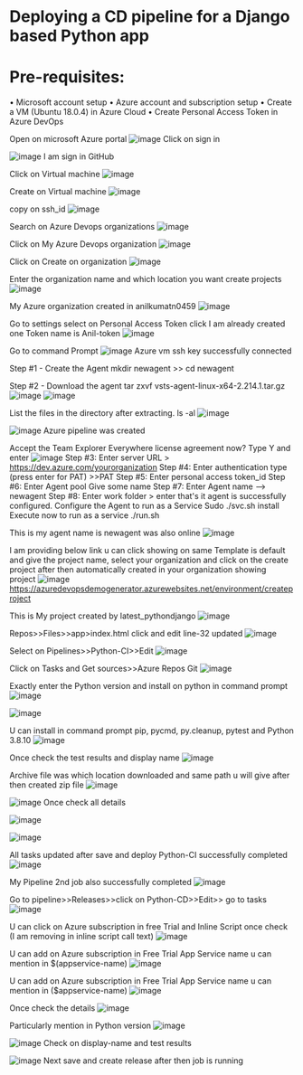 # Deploying a CD pipeline for a Django based Python app

# Pre-requisites:
•	Microsoft account setup
•	Azure account and subscription setup
•	Create a VM (Ubuntu 18.0.4) in Azure Cloud
•	Create Personal Access Token in Azure DevOps

Open on microsoft Azure portal
![image](https://github.com/anilkumarn12/Deploying-a-CD-pipeline-for-a-Django-based-Python-app/assets/134625092/a0af0208-9607-4926-8083-1aa7ae5b6435)
Click on sign in


![image](https://github.com/anilkumarn12/Deploying-a-CD-pipeline-for-a-Django-based-Python-app/assets/134625092/2b374c87-dd3a-468e-b1b9-17164ac62488)
I am sign in GitHub 


Click  on Virtual machine
![image](https://github.com/anilkumarn12/Deploying-a-CD-pipeline-for-a-Django-based-Python-app/assets/134625092/4f946ee2-becd-4165-bc33-6852bf5abb70)


Create on Virtual machine
![image](https://github.com/anilkumarn12/Deploying-a-CD-pipeline-for-a-Django-based-Python-app/assets/134625092/1ebb8aea-0d6f-45a4-8b61-b43c153ae82b)


copy on ssh_id
![image](https://github.com/anilkumarn12/Deploying-a-CD-pipeline-for-a-Django-based-Python-app/assets/134625092/94d08bd3-895c-4dfc-90e5-9e30f4203ad2)


Search on  Azure Devops organizations
![image](https://github.com/anilkumarn12/Deploying-a-CD-pipeline-for-a-Django-based-Python-app/assets/134625092/859c10f3-cd0f-4f24-8537-bef3db306ff0)


Click on My Azure Devops organization
![image](https://github.com/anilkumarn12/Deploying-a-CD-pipeline-for-a-Django-based-Python-app/assets/134625092/216d01aa-0f4d-419d-b99f-011ac8ddb3e4)


Click  on Create on organization
![image](https://github.com/anilkumarn12/Deploying-a-CD-pipeline-for-a-Django-based-Python-app/assets/134625092/4b64d35c-be8d-4a68-bdf2-28ce47c07f05)


Enter the organization name and which location you want create projects
![image](https://github.com/anilkumarn12/Deploying-a-CD-pipeline-for-a-Django-based-Python-app/assets/134625092/1031fcad-e631-4392-8403-afac9657061f)


My Azure organization created in anilkumatn0459
![image](https://github.com/anilkumarn12/Deploying-a-CD-pipeline-for-a-Django-based-Python-app/assets/134625092/8f323423-c083-441b-8423-f3121ce2bc16)


Go to settings select on Personal Access Token click
I am already created one Token name is Anil-token
![image](https://github.com/anilkumarn12/Deploying-a-CD-pipeline-for-a-Django-based-Python-app/assets/134625092/4fa86524-5b25-4991-bb64-abc139bea84b)


Go to command Prompt
![image](https://github.com/anilkumarn12/Deploying-a-CD-pipeline-for-a-Django-based-Python-app/assets/134625092/ff255f63-dcd6-49b2-bef8-345f0168f812)
Azure vm ssh key successfully connected


Step #1 - Create the Agent
 mkdir newagent >> cd newagent

Step #2 - Download the agent
tar zxvf vsts-agent-linux-x64-2.214.1.tar.gz
![image](https://github.com/anilkumarn12/Deploying-a-CD-pipeline-for-a-Django-based-Python-app/assets/134625092/f8f8d414-b73c-49f3-8e5d-d9c997b97460)
![image](https://github.com/anilkumarn12/Deploying-a-CD-pipeline-for-a-Django-based-Python-app/assets/134625092/7f20a079-b472-4a86-b99b-e497effcf282)


List the files in the directory after extracting.
ls -al
![image](https://github.com/anilkumarn12/Deploying-a-CD-pipeline-for-a-Django-based-Python-app/assets/134625092/aabe6caf-5206-45a6-971f-e2a36570e62e)

![image](https://github.com/anilkumarn12/Deploying-a-CD-pipeline-for-a-Django-based-Python-app/assets/134625092/6053d636-4ef0-4498-abfc-96d8a3bcdb68)
Azure pipeline was created


Accept the Team Explorer Everywhere license agreement now?
Type Y and enter
 ![image](https://github.com/anilkumarn12/Deploying-a-CD-pipeline-for-a-Django-based-Python-app/assets/134625092/cc0b17ea-7028-4cb4-8013-9a9e27e150ad)
Step #3:
Enter server URL >
https://dev.azure.com/yourorganization
Step #4:
Enter authentication type (press enter for PAT) >>PAT
Step #5:
Enter personal access token_id
Step #6:
Enter Agent pool
Give some name
Step #7:
Enter Agent name --> newagent
Step #8:
Enter work folder > enter
that's it agent is successfully configured.
Configure the Agent to run as a Service
Sudo ./svc.sh install
Execute now to run as a service
./run.sh


This is my agent  name is newagent was also online
![image](https://github.com/anilkumarn12/Deploying-a-CD-pipeline-for-a-Django-based-Python-app/assets/134625092/d30e40dc-defa-4a4a-b586-b399c7852f9f)


I am providing below link u can click showing on same Template is default and give the project name, select your organization and click on the create project after then automatically created in your organization showing project 
![image](https://github.com/anilkumarn12/Deploying-a-CD-pipeline-for-a-Django-based-Python-app/assets/134625092/0e881dd5-42aa-4887-9145-f39e9dc1b429)
https://azuredevopsdemogenerator.azurewebsites.net/environment/createproject


This is My project  created by latest_pythondjango
![image](https://github.com/anilkumarn12/Deploying-a-CD-pipeline-for-a-Django-based-Python-app/assets/134625092/f0481f47-c46c-4873-9c8d-99dfcec53bf7)


Repos>>Files>>app>index.html click and edit line-32 updated
![image](https://github.com/anilkumarn12/Deploying-a-CD-pipeline-for-a-Django-based-Python-app/assets/134625092/dc6fd677-f65c-40be-a8fc-3ac341b9228c)


Select on Pipelines>>Python-CI>>Edit
![image](https://github.com/anilkumarn12/Deploying-a-CD-pipeline-for-a-Django-based-Python-app/assets/134625092/af98e2dd-d4f9-4214-95a4-b104333b0f75)


Click on Tasks and Get sources>>Azure Repos Git
![image](https://github.com/anilkumarn12/Deploying-a-CD-pipeline-for-a-Django-based-Python-app/assets/134625092/2bf6c8ae-9661-4af3-9ec5-a66f59df0469)


Exactly enter the Python version and install on python in command prompt
![image](https://github.com/anilkumarn12/Deploying-a-CD-pipeline-for-a-Django-based-Python-app/assets/134625092/4460f1e2-263b-4ff8-b34c-8839c7b3e65e)

![image](https://github.com/anilkumarn12/Deploying-a-CD-pipeline-for-a-Django-based-Python-app/assets/134625092/7ed40a37-2d74-45f1-8ebd-9aba6085d106)


U can install in command prompt pip, pycmd, py.cleanup, pytest and Python 3.8.10
![image](https://github.com/anilkumarn12/Deploying-a-CD-pipeline-for-a-Django-based-Python-app/assets/134625092/26457fae-3549-489e-bd81-466e7e734dd8)


Once check the test results and display name
![image](https://github.com/anilkumarn12/Deploying-a-CD-pipeline-for-a-Django-based-Python-app/assets/134625092/3bf667ba-ae70-4672-805f-8ef351ec4a8d)


Archive file was which location downloaded and same path u will give after then created zip file
![image](https://github.com/anilkumarn12/Deploying-a-CD-pipeline-for-a-Django-based-Python-app/assets/134625092/73f8443d-56f2-4cf9-8473-25cea4e9d0c1)

![image](https://github.com/anilkumarn12/Deploying-a-CD-pipeline-for-a-Django-based-Python-app/assets/134625092/f53684e8-5735-44b5-aa03-eb8cfd708571)
Once check all details


![image](https://github.com/anilkumarn12/Deploying-a-CD-pipeline-for-a-Django-based-Python-app/assets/134625092/3122f2cf-5ac8-4876-b6f6-a140eb73ce54)

![image](https://github.com/anilkumarn12/Deploying-a-CD-pipeline-for-a-Django-based-Python-app/assets/134625092/9be14a18-3908-4e9e-a703-25642b536271)


All tasks updated after save and deploy
Python-CI successfully completed
![image](https://github.com/anilkumarn12/Deploying-a-CD-pipeline-for-a-Django-based-Python-app/assets/134625092/3bf10d8d-ac41-4fec-81b7-7f30e1215dc8)


My Pipeline 2nd job also successfully completed
![image](https://github.com/anilkumarn12/Deploying-a-CD-pipeline-for-a-Django-based-Python-app/assets/134625092/fb456442-db3f-418b-ae05-a113cb445a03)


Go to pipeline>>Releases>>click on Python-CD>>Edit>> go to tasks
![image](https://github.com/anilkumarn12/Deploying-a-CD-pipeline-for-a-Django-based-Python-app/assets/134625092/986df2c1-546c-4676-b070-2e1c4b79d508)


U can click on Azure subscription in free Trial and Inline Script once check (I am removing in inline script call text)
![image](https://github.com/anilkumarn12/Deploying-a-CD-pipeline-for-a-Django-based-Python-app/assets/134625092/987b3ede-d0ea-4d44-83e7-fc94fbae9831)


U can add on Azure subscription in Free Trial
App Service name u can mention in $(appservice-name)
![image](https://github.com/anilkumarn12/Deploying-a-CD-pipeline-for-a-Django-based-Python-app/assets/134625092/88d6c733-fdd0-48b3-9379-bab4caf35c06)


U can add on Azure subscription in Free Trial
App Service name u can mention in ($appservice-name)
![image](https://github.com/anilkumarn12/Deploying-a-CD-pipeline-for-a-Django-based-Python-app/assets/134625092/f8d2a631-465d-4582-b3aa-2b19100dda59)


Once check the details
![image](https://github.com/anilkumarn12/Deploying-a-CD-pipeline-for-a-Django-based-Python-app/assets/134625092/cee0dd89-8c10-4478-9b41-7ae4325d6602)


Particularly mention in Python version
![image](https://github.com/anilkumarn12/Deploying-a-CD-pipeline-for-a-Django-based-Python-app/assets/134625092/42d76112-5933-4935-90ab-32567e71f4ae)


![image](https://github.com/anilkumarn12/Deploying-a-CD-pipeline-for-a-Django-based-Python-app/assets/134625092/6ae86db1-7184-41c5-b11a-db4025761388)
Check on display-name and test results 


![image](https://github.com/anilkumarn12/Deploying-a-CD-pipeline-for-a-Django-based-Python-app/assets/134625092/6a26ed82-20c7-4fc0-8661-3ff3b88e10b5)
Next save and create release after then job is running 
